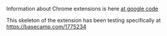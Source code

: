 
Information about Chrome extensions is here [at google code](http://code.google.com/chrome/extensions/index.html)

This skeleton of the extension has been testing specifically at https://basecamp.com/1775234

